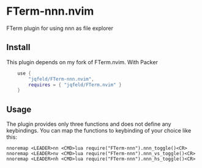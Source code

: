 # FTerm-nnn.nvim
FTerm plugin for using nnn as file explorer

## Install
This plugin depends on my fork of FTerm.nvim. 
With Packer
```lua 
    use {
        "jqfeld/FTerm-nnn.nvim",
        requires = { "jqfeld/FTerm.nvim" }
    }
```
## Usage
The plugin provides only three functions and does not define any keybindings. 
You can map the functions to keybinding of your choice like this:

```vim
nnoremap <LEADER>nn <CMD>lua require("FTerm-nnn").nnn_toggle()<CR>
nnoremap <LEADER>nv <CMD>lua require("FTerm-nnn").nnn_vs_toggle()<CR>
nnoremap <LEADER>nh <CMD>lua require("FTerm-nnn").nnn_hs_toggle()<CR>
```
